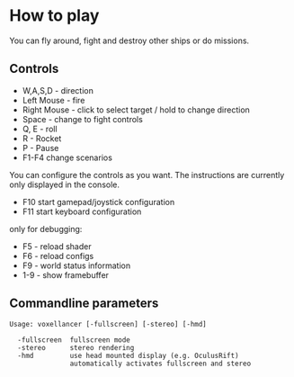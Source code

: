 How to play
===========

You can fly around, fight and destroy other ships or do missions.

## Controls
* W,A,S,D - direction
* Left Mouse - fire
* Right Mouse - click to select target / hold to change direction
* Space - change to fight controls
* Q, E - roll
* R - Rocket
* P - Pause
* F1-F4 change scenarios

You can configure the controls as you want. The instructions are currently only displayed in the console.
* F10 start gamepad/joystick configuration
* F11 start keyboard configuration

only for debugging:
* F5 - reload shader
* F6 - reload configs
* F9 - world status information
* 1-9 - show framebuffer

## Commandline parameters

	Usage: voxellancer [-fullscreen] [-stereo] [-hmd]

	  -fullscreen  fullscreen mode
	  -stereo      stereo rendering
	  -hmd         use head mounted display (e.g. OculusRift)
		           automatically activates fullscreen and stereo


